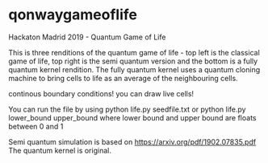 # qonwaygameoflife
Hackaton Madrid 2019 - Quantum Game of Life

This is three renditions of the quantum game of life - top left is the classical game of life, top right is the semi quantum version
and the bottom is a fully quantum kernel rendition. The fully quantum kernel uses a quantum cloning machine to bring cells to life as an average of the neighbouring cells.

continous boundary conditions!
you can draw live cells!

You can run the file by using 
python life.py seedfile.txt 
or python life.py lower_bound upper_bound 
where lower bound and upper bound are floats between 0 and 1 

Semi quantum simulation is based on https://arxiv.org/pdf/1902.07835.pdf
The quantum kernel is original.

